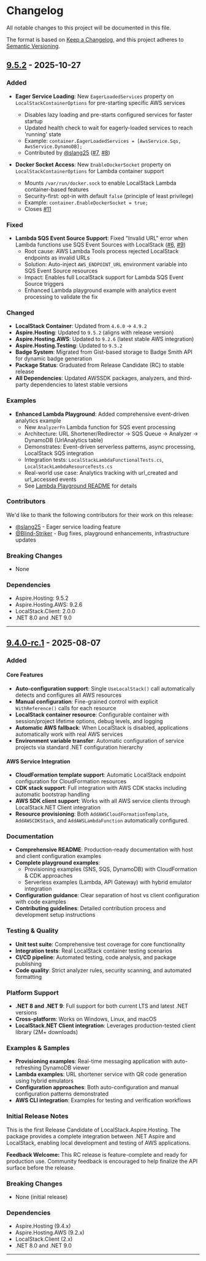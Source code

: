 # Changelog

All notable changes to this project will be documented in this file.

The format is based on [Keep a Changelog](https://keepachangelog.com/en/1.0.0/),
and this project adheres to [Semantic Versioning](https://semver.org/spec/v2.0.0.html).

## [9.5.2] - 2025-10-27

### Added

- **Eager Service Loading**: New `EagerLoadedServices` property on `LocalStackContainerOptions` for pre-starting specific AWS services
  - Disables lazy loading and pre-starts configured services for faster startup
  - Updated health check to wait for eagerly-loaded services to reach 'running' state
  - Example: `container.EagerLoadedServices = [AwsService.Sqs, AwsService.DynamoDB];`
  - Contributed by [@slang25](https://github.com/slang25) ([#7](https://github.com/localstack-dotnet/dotnet-aspire-for-localstack/issues/7), [#8](https://github.com/localstack-dotnet/dotnet-aspire-for-localstack/pull/8))

- **Docker Socket Access**: New `EnableDockerSocket` property on `LocalStackContainerOptions` for Lambda container support
  - Mounts `/var/run/docker.sock` to enable LocalStack Lambda container-based features
  - Security-first: opt-in with default `false` (principle of least privilege)
  - Example: `container.EnableDockerSocket = true;`
  - Closes [#11](https://github.com/localstack-dotnet/dotnet-aspire-for-localstack/issues/11)

### Fixed

- **Lambda SQS Event Source Support**: Fixed "Invalid URL" error when Lambda functions use SQS Event Sources with LocalStack ([#6](https://github.com/localstack-dotnet/dotnet-aspire-for-localstack/issues/6), [#9](https://github.com/localstack-dotnet/dotnet-aspire-for-localstack/pull/9))
  - Root cause: AWS Lambda Tools process rejected LocalStack endpoints as invalid URLs
  - Solution: Auto-inject `AWS_ENDPOINT_URL` environment variable into SQS Event Source resources
  - Impact: Enables full LocalStack support for Lambda SQS Event Source triggers
  - Enhanced Lambda playground example with analytics event processing to validate the fix

### Changed

- **LocalStack Container**: Updated from `4.6.0` → `4.9.2`
- **Aspire.Hosting**: Updated to `9.5.2` (aligns with release version)
- **Aspire.Hosting.AWS**: Updated to `9.2.6` (latest stable AWS integration)
- **Aspire.Hosting.Testing**: Updated to `9.5.2`
- **Badge System**: Migrated from Gist-based storage to Badge Smith API for dynamic badge generation
- **Package Status**: Graduated from Release Candidate (RC) to stable release
- **All Dependencies**: Updated AWSSDK packages, analyzers, and third-party dependencies to latest stable versions

### Examples

- **Enhanced Lambda Playground**: Added comprehensive event-driven analytics example
  - New `AnalyzerFn` Lambda function for SQS event processing
  - Architecture: URL Shortener/Redirector → SQS Queue → Analyzer → DynamoDB (UrlAnalytics table)
  - Demonstrates: Event-driven serverless patterns, async processing, LocalStack SQS integration
  - Integration tests: `LocalStackLambdaFunctionalTests.cs`, `LocalStackLambdaResourceTests.cs`
  - Real-world use case: Analytics tracking with url_created and url_accessed events
  - See [Lambda Playground README](https://github.com/localstack-dotnet/dotnet-aspire-for-localstack/tree/master/playground/lambda) for details

### Contributors

We'd like to thank the following contributors for their work on this release:

- [@slang25](https://github.com/slang25) - Eager service loading feature
- [@Blind-Striker](https://github.com/Blind-Striker) - Bug fixes, playground enhancements, infrastructure updates

### Breaking Changes

- None

### Dependencies

- Aspire.Hosting: 9.5.2
- Aspire.Hosting.AWS: 9.2.6
- LocalStack.Client: 2.0.0
- .NET 8.0 and .NET 9.0

---

## [9.4.0-rc.1] - 2025-08-07

### Added

#### Core Features

- **Auto-configuration support**: Single `UseLocalStack()` call automatically detects and configures all AWS resources
- **Manual configuration**: Fine-grained control with explicit `WithReference()` calls for each resource
- **LocalStack container resource**: Configurable container with session/project lifetime options, debug levels, and logging
- **Automatic AWS fallback**: When LocalStack is disabled, applications automatically work with real AWS services
- **Environment variable transfer**: Automatic configuration of service projects via standard .NET configuration hierarchy

#### AWS Service Integration

- **CloudFormation template support**: Automatic LocalStack endpoint configuration for CloudFormation resources
- **CDK stack support**: Full integration with AWS CDK stacks including automatic bootstrap handling
- **AWS SDK client support**: Works with all AWS service clients through LocalStack.NET Client integration
- **Resource provisioning**: Both `AddAWSCloudFormationTemplate`, `AddAWSCDKStack`, and `AddAWSLambdaFunction` automatically configured.

### Documentation

- **Comprehensive README**: Production-ready documentation with host and client configuration examples
- **Complete playground examples**:
  - Provisioning examples (SNS, SQS, DynamoDB) with CloudFormation & CDK approaches
  - Serverless examples (Lambda, API Gateway) with hybrid emulator integration
- **Configuration guidance**: Clear separation of host vs client configuration with code examples
- **Contributing guidelines**: Detailed contribution process and development setup instructions

### Testing & Quality

- **Unit test suite**: Comprehensive test coverage for core functionality
- **Integration tests**: Real LocalStack container testing scenarios
- **CI/CD pipeline**: Automated testing, code analysis, and package publishing
- **Code quality**: Strict analyzer rules, security scanning, and automated formatting

### Platform Support

- **.NET 8 and .NET 9**: Full support for both current LTS and latest .NET versions
- **Cross-platform**: Works on Windows, Linux, and macOS
- **LocalStack.NET Client integration**: Leverages production-tested client library (2M+ downloads)

### Examples & Samples

- **Provisioning examples**: Real-time messaging application with auto-refreshing DynamoDB viewer
- **Lambda examples**: URL shortener service with QR code generation using hybrid emulators
- **Configuration approaches**: Both auto-configuration and manual configuration patterns demonstrated
- **AWS CLI integration**: Examples for testing and verification workflows

### Initial Release Notes

This is the first Release Candidate of LocalStack.Aspire.Hosting. The package provides a complete integration between .NET Aspire and LocalStack, enabling local development and testing of AWS applications.

**Feedback Welcome:**
This RC release is feature-complete and ready for production use. Community feedback is encouraged to help finalize the API surface before the release.

### Breaking Changes

- None (initial release)

### Dependencies

- Aspire.Hosting (9.4.x)
- Aspire.Hosting.AWS (9.2.x)
- LocalStack.Client (2.x)
- .NET 8.0 and .NET 9.0

---

[9.5.2]: https://github.com/localstack-dotnet/dotnet-aspire-for-localstack/releases/tag/9.5.2
[9.4.0-rc.1]: https://github.com/localstack-dotnet/dotnet-aspire-for-localstack/releases/tag/9.4.0-rc.1
